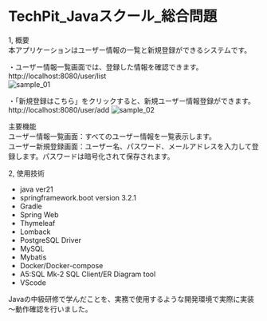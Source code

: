 # TechPit_Javaスクール_総合問題
1, 概要  
本アプリケーションはユーザー情報の一覧と新規登録ができるシステムです。  
  
・ユーザー情報一覧画面では、登録した情報を確認できます。  
http://localhost:8080/user/list  
![sample_01](https://github.com/ujii-masaki/Java_School_Intermediate/assets/156159427/ccf1a2df-ec32-40d3-9b93-8abfcf90b83a)  

・「新規登録はこちら」をクリックすると、新規ユーザー情報登録ができます。  
http://localhost:8080/user/add
![sample_02](https://github.com/ujii-masaki/Java_School_Intermediate/assets/156159427/89b84881-4669-4752-b544-5c06bde021af)  

主要機能  
ユーザー情報一覧画面：すべてのユーザー情報を一覧表示します。  
ユーザー新規登録画面：ユーザー名、パスワード、メールアドレスを入力して登録します。パスワードは暗号化されて保存されます。  
  
2, 使用技術  
- java ver21
- springframework.boot version 3.2.1
- Gradle
- Spring Web
- Thymeleaf
- Lomback
- PostgreSQL Driver	
- MySQL
- Mybatis
- Docker/Docker-compose
- A5:SQL Mk-2  SQL Client/ER Diagram tool
- VScode

  
Javaの中級研修で学んだことを、実務で使用するような開発環境で実際に実装～動作確認を行いました。
